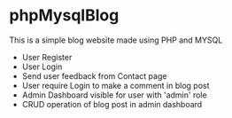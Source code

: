 # phpMysqlBlog
This is a simple blog website made using PHP and MYSQL
- User Register
- User Login
- Send user feedback from Contact page
- User require Login to make a comment in blog post
- Admin Dashboard visible for user with 'admin' role
- CRUD operation of blog post in admin dashboard
